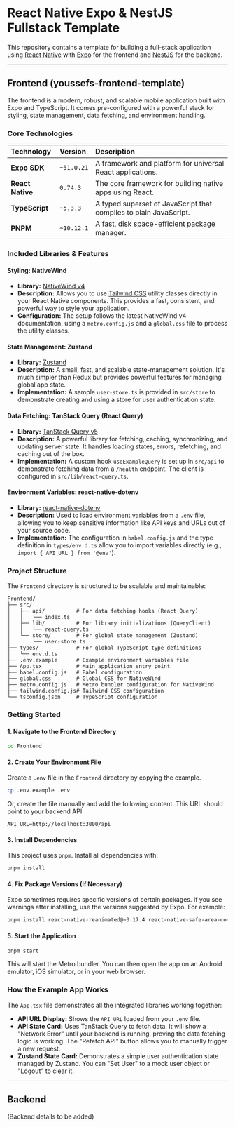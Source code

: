# React Native Expo & NestJS Fullstack Template

This repository contains a template for building a full-stack application using [React Native](https://reactnative.dev/) with [Expo](https://expo.dev/) for the frontend and [NestJS](https://nestjs.com/) for the backend.

---

## Frontend (youssefs-frontend-template)

The frontend is a modern, robust, and scalable mobile application built with Expo and TypeScript. It comes pre-configured with a powerful stack for styling, state management, data fetching, and environment handling.

### Core Technologies

| Technology | Version | Description |
| :--- | :--- | :--- |
| **Expo SDK** | `~51.0.21` | A framework and platform for universal React applications. |
| **React Native** | `0.74.3` | The core framework for building native apps using React. |
| **TypeScript** | `~5.3.3` | A typed superset of JavaScript that compiles to plain JavaScript. |
| **PNPM** | `~10.12.1`| A fast, disk space-efficient package manager. |

### Included Libraries & Features

#### Styling: NativeWind
*   **Library:** [NativeWind v4](https://www.nativewind.dev/)
*   **Description:** Allows you to use [Tailwind CSS](https://tailwindcss.com/) utility classes directly in your React Native components. This provides a fast, consistent, and powerful way to style your application.
*   **Configuration:** The setup follows the latest NativeWind v4 documentation, using a `metro.config.js` and a `global.css` file to process the utility classes.

#### State Management: Zustand
*   **Library:** [Zustand](https://github.com/pmndrs/zustand)
*   **Description:** A small, fast, and scalable state-management solution. It's much simpler than Redux but provides powerful features for managing global app state.
*   **Implementation:** A sample `user-store.ts` is provided in `src/store` to demonstrate creating and using a store for user authentication state.

#### Data Fetching: TanStack Query (React Query)
*   **Library:** [TanStack Query v5](https://tanstack.com/query/latest)
*   **Description:** A powerful library for fetching, caching, synchronizing, and updating server state. It handles loading states, errors, refetching, and caching out of the box.
*   **Implementation:** A custom hook `useExampleQuery` is set up in `src/api` to demonstrate fetching data from a `/health` endpoint. The client is configured in `src/lib/react-query.ts`.

#### Environment Variables: react-native-dotenv
*   **Library:** [react-native-dotenv](https://github.com/goatandsheep/react-native-dotenv)
*   **Description:** Used to load environment variables from a `.env` file, allowing you to keep sensitive information like API keys and URLs out of your source code.
*   **Implementation:** The configuration in `babel.config.js` and the type definition in `types/env.d.ts` allow you to import variables directly (e.g., `import { API_URL } from '@env'`).

### Project Structure

The `Frontend` directory is structured to be scalable and maintainable:

```
Frontend/
├── src/
│   ├── api/          # For data fetching hooks (React Query)
│   │   └── index.ts
│   ├── lib/          # For library initializations (QueryClient)
│   │   └── react-query.ts
│   └── store/        # For global state management (Zustand)
│       └── user-store.ts
├── types/            # For global TypeScript type definitions
│   └── env.d.ts
├── .env.example      # Example environment variables file
├── App.tsx           # Main application entry point
├── babel.config.js   # Babel configuration
├── global.css        # Global CSS for NativeWind
├── metro.config.js   # Metro bundler configuration for NativeWind
├── tailwind.config.js# Tailwind CSS configuration
└── tsconfig.json     # TypeScript configuration
```

### Getting Started

#### 1. Navigate to the Frontend Directory
```bash
cd Frontend
```

#### 2. Create Your Environment File
Create a `.env` file in the `Frontend` directory by copying the example.
```bash
cp .env.example .env
```
Or, create the file manually and add the following content. This URL should point to your backend API.
```
API_URL=http://localhost:3000/api
```

#### 3. Install Dependencies
This project uses `pnpm`. Install all dependencies with:
```bash
pnpm install
```

#### 4. Fix Package Versions (If Necessary)
Expo sometimes requires specific versions of certain packages. If you see warnings after installing, use the versions suggested by Expo. For example:
```bash
pnpm install react-native-reanimated@~3.17.4 react-native-safe-area-context@5.4.0
```

#### 5. Start the Application
```bash
pnpm start
```
This will start the Metro bundler. You can then open the app on an Android emulator, iOS simulator, or in your web browser.

### How the Example App Works
The `App.tsx` file demonstrates all the integrated libraries working together:
*   **API URL Display:** Shows the `API_URL` loaded from your `.env` file.
*   **API State Card:** Uses TanStack Query to fetch data. It will show a "Network Error" until your backend is running, proving the data fetching logic is working. The "Refetch API" button allows you to manually trigger a new request.
*   **Zustand State Card:** Demonstrates a simple user authentication state managed by Zustand. You can "Set User" to a mock user object or "Logout" to clear it.

---

## Backend

(Backend details to be added)
